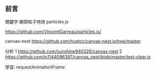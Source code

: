 ## 前言

關鍵字 網頁粒子特效
particles.js

https://github.com/VincentGarreau/particles.js/

canvas-nest
https://github.com/hustcc/canvas-nest.js/tree/master


分析
1
https://github.com/sunshine940326/canvas-nest
2
https://github.com/jc1144096387/canvas_nest/blob/master/test-clear.js

學習:
requestAnimationFrame